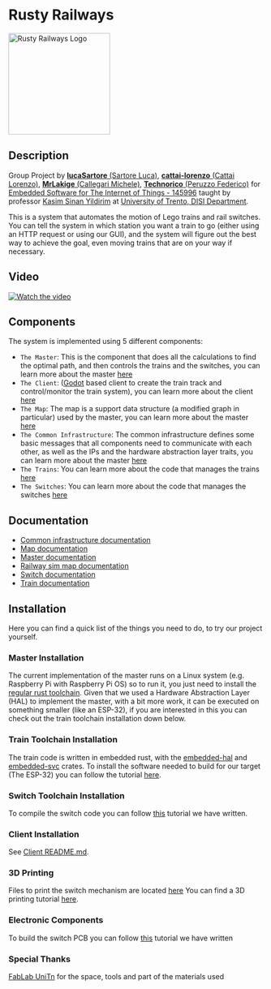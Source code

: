 # Rusty Railways

<img alt="Rusty Railways Logo" src="imgs/logo.png" width="200" height="200">

## Description

Group Project by [**lucaSartore** (Sartore Luca)](https://github.com/lucaSartore), [**cattai-lorenzo** (Cattai Lorenzo)](https://github.com/cattai-lorenzo), [**MrLakige** (Callegari Michele)](https://github.com/MrLakige), [**Technorico** (Peruzzo Federico)](https://github.com/Technorico)
for [Embedded Software for The Internet of Things - 145996](https://unitn.coursecatalogue.cineca.it/insegnamenti/2023/95013/2019/10002/10712?annoOrdinamento=2019) taught by professor [Kasim Sinan Yildirim](https://webapps.unitn.it/du/it/Persona/PER0212812/Didattica) at [University of Trento, DISI Department](https://www.disi.unitn.it/).

This is a system that automates the motion of Lego trains and rail switches.
You can tell the system in which station you want a train to go (either using an HTTP request or using our GUI),
and the system will figure out the best way to achieve the goal, even moving trains that are on your
way if necessary. 

## Video

[![Watch the video](https://img.youtube.com/vi/J4SjKY6N7vM/0.jpg)](https://youtu.be/J4SjKY6N7vM)

## Components

The system is implemented using 5 different components:

 - `The Master`: This is the component that does all the calculations to find the optimal path, and then controls the trains and the switches, you can learn more about the master [here](./master/readme.md)
 - `The Client`: ([Godot](https://godotengine.org/) based client to create the train track and control/monitor the train system), you can learn more about the client [here](./client/README.md)
 - `The Map`: The map is a support data structure (a modified graph in particular) used by the master, you can learn more about the master [here](./map/readme.md)
 - `The Common Infrastructure`: The common infrastructure defines some basic messages that all components need to communicate with each other, as well as the IPs and the hardware abstraction layer traits, you can learn more about the master [here](./common_infrastructure/readme.md)
 - `The Trains`: You can learn more about the code that manages the trains [here](./train/rust/readme.md)
 - `The Switches`: You can learn more about the code that manages the switches [here](./switch/readme.md)

## Documentation

- [Common infrastructure documentation](https://mrlakige.github.io/rusty_railways/common_infrastructure/doc/common_infrastructure/index.html)
- [Map documentation](https://mrlakige.github.io/rusty_railways/map/doc/map/index.html)
- [Master documentation](https://mrlakige.github.io/rusty_railways/master/doc/master/index.html)
- [Railway sim map documentation](https://mrlakige.github.io/rusty_railways/railway_sim_map/doc/railway_sim_map/index.html)<br>
- [Switch documentation](https://mrlakige.github.io/rusty_railways/switch/html/index.html)<br>
- [Train documentation](https://mrlakige.github.io/rusty_railways/train/doc/locomotive/index.html)<br>

## Installation

Here you can find a quick list of the things you need to do, to try our project yourself.

### Master Installation
The current implementation of the master runs on a Linux system (e.g. Raspberry Pi with Raspberry Pi OS) so to run it, you just need to install the [regular rust toolchain](https://www.rust-lang.org/tools/install).
Given that we used a Hardware Abstraction Layer (HAL) to implement the master, with a bit more work, it can be executed on something smaller (like an ESP-32), if you are interested in this you can check out the train toolchain installation down below. 

### Train Toolchain Installation
The train code is written in embedded rust, with the [embedded-hal](https://github.com/rust-embedded/embedded-hal) and [embedded-svc](https://github.com/esp-rs/embedded-svc/tree/master) crates. To install the software needed to build for our target (The ESP-32) you can follow the tutorial [here](https://github.com/esp-rs/esp-idf-template?tab=readme-ov-file#prerequisites).

### Switch Toolchain Installation
To compile the switch code you can follow [this](./switch/readme.md) tutorial we have written.

### Client Installation
See [Client README.md](https://github.com/MrLakige/rusty_railways/blob/main/client/README.md).

### 3D Printing
Files to print the switch mechanism are located [here](./switch/hardware/Switch_3D_print/)
You can find a 3D printing tutorial [here](https://all3dp.com/1/cura-tutorial-software-slicer-cura-3d/).  

### Electronic Components

To build the switch PCB you can follow [this](switch#pcb) tutorial we have written

### Special Thanks

[FabLab UniTn](https://fablab.unitn.it/) for the space, tools and part of the materials used
